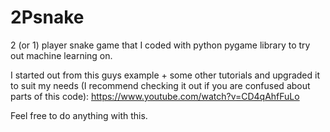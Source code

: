# 2Psnake
2 (or 1) player snake game that I coded with python pygame library to try out machine learning on.

I started out from this guys example + some other tutorials and upgraded it to suit my needs (I recommend checking it out if you are confused about parts of this code): https://www.youtube.com/watch?v=CD4qAhfFuLo

Feel free to do anything with this. 

